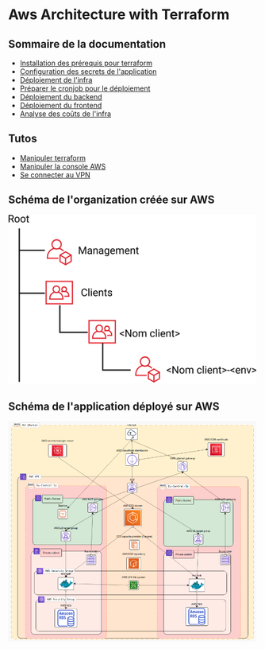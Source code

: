 # Aws Architecture with Terraform

## Sommaire de la documentation
- [Installation des prérequis pour terraform](docs/1_install_prerequisites.md)
- [Configuration des secrets de l'application](docs/2_create_secrets.md)
- [Déploiement de l'infra](docs/3_deploy_infra.md)
- [Préparer le cronjob pour le déploiement](docs/4_prepare_cronjob.md)
- [Déploiement du backend](docs/5_deploy_backend.md)
- [Déploiement du frontend](docs/6_deploy_frontend.md)
- [Analyse des coûts de l'infra](docs/7_finops.md)


## Tutos
- [Manipuler terraform](docs/tutos/terraform.md)
- [Manipuler la console AWS](docs/tutos/aws.md)
- [Se connecter au VPN](docs/tutos/vpn.md)


## Schéma de l'organization créée sur AWS
<p align="left">
  <img src="docs/img/aws_organization.png"
       width="500"
       alt="Aws organization OU"/>
</p>

## Schéma de l'application déployé sur AWS
<p align="left">
  <img src="docs/img/hld.png"
       width="500"
       alt="Archi infrastructure"/>
</p>
